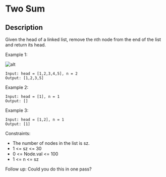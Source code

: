 # Two Sum
## Description

Given the head of a linked list, remove the nth node from the end of the list and return its head.

 

Example 1:

![alt](https://assets.leetcode.com/uploads/2020/10/03/remove_ex1.jpg)
```
Input: head = [1,2,3,4,5], n = 2
Output: [1,2,3,5]
```
Example 2:
```
Input: head = [1], n = 1
Output: []
```
Example 3:
```
Input: head = [1,2], n = 1
Output: [1]
```
Constraints:

* The number of nodes in the list is sz.
* 1 <= sz <= 30
* 0 <= Node.val <= 100
* 1 <= n <= sz
 
Follow up: Could you do this in one pass?
